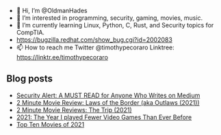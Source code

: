 - 👋 Hi, I’m @OldmanHades
- 👀 I’m interested in programming, security, gaming, movies, music.
- 🌱 I’m currently learning Linux, Python, C, Rust, and Security topics for CompTIA.
- https://bugzilla.redhat.com/show_bug.cgi?id=2002083
- 📫 How to reach me Twitter @timothypecoraro
Linktree: https://linktr.ee/timothypecoraro

## Blog posts
<!-- BLOG-POST-LIST:START -->
- [Security Alert: A MUST READ for Anyone Who Writes on Medium](https://medium.com/@timothypecoraro/security-alert-a-must-read-for-anyone-who-writes-on-medium-18eb3d5f825b?source=rss-5097f5c9b801------2)
- [2 Minute Movie Review: Laws of the Border &lpar;aka Outlaws &lpar;2021&rpar;&rpar;](https://medium.com/@timothypecoraro/2-minute-movie-review-laws-of-the-border-aka-outlaws-2021-cb92a387d23f?source=rss-5097f5c9b801------2)
- [2 Minute Movie Reviews: The Trip &lpar;2021&rpar;](https://medium.com/@timothypecoraro/2-minute-movie-reviews-the-trip-2021-e09f63872fce?source=rss-5097f5c9b801------2)
- [2021: The Year I played Fewer Video Games Than Ever Before](https://medium.com/@timothypecoraro/2021-the-year-i-played-fewer-video-games-than-ever-before-ce92becdd57a?source=rss-5097f5c9b801------2)
- [Top Ten Movies of 2021](https://medium.com/@timothypecoraro/top-ten-movies-of-2021-48d77e753c29?source=rss-5097f5c9b801------2)
<!-- BLOG-POST-LIST:END -->
